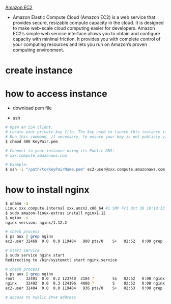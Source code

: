 [Amazon EC2](https://aws.amazon.com/ec2/?nc1=h_ls)

- Amazon Elastic Compute Cloud (Amazon EC2) is a web service that provides secure, resizable compute capacity in the cloud. It is designed to make web-scale cloud computing easier for developers. Amazon EC2’s simple web service interface allows you to obtain and configure capacity with minimal friction. It provides you with complete control of your computing resources and lets you run on Amazon’s proven computing environment.

# create instance



# how to access instance

- download pem file

- ssh

```sh
# Open an SSH client.
# Locate your private key file. The key used to launch this instance is KeyPair.pem
# Run this command, if necessary, to ensure your key is not publicly viewable.
$ chmod 400 KeyPair.pem

# Connect to your instance using its Public DNS:
# xxx.compute.amazonaws.com

# Example:
$ ssh -i "/path/to/KeyPairName.pem" ec2-user@xxx.compute.amazonaws.com
```

# how to install nginx

```sh
$ uname -a
Linux xxx.compute.internal xxx.amzn2.x86_64 #1 SMP Fri Oct 30 19:19:33 UTC 2020 x86_64 x86_64 x86_64 GNU/Linux
$ sudo amazon-linux-extras install nginx1.12
$ nginx -v
nginx version: nginx/1.12.2

# check process
$ ps aux | grep nginx
ec2-user 32469  0.0  0.0 119484   980 pts/0    S+   02:52   0:00 grep --color=auto nginx

# start service
$ sudo service nginx start
Redirecting to /bin/systemctl start nginx.service

# check process
$ ps aux | grep nginx
root     32491  0.0  0.2 123740  2184 ?        Ss   02:52   0:00 nginx: master process /usr/sbin/nginx
nginx    32492  0.0  0.3 124196  4000 ?        S    02:52   0:00 nginx: worker process
ec2-user 32494  0.0  0.0 119484   936 pts/0    S+   02:53   0:00 grep --color=auto nginx

# access to Public IPv4 address
```


